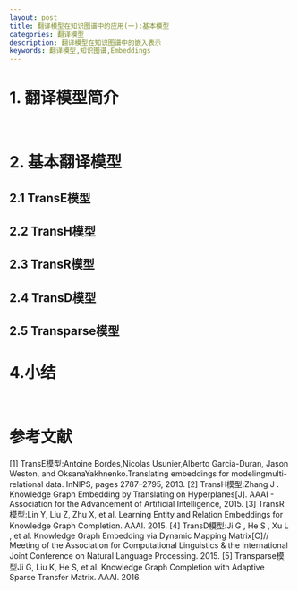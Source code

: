 ```yaml
---
layout: post
title: 翻译模型在知识图谱中的应用(一):基本模型
categories: 翻译模型
description: 翻译模型在知识图谱中的嵌入表示
keywords: 翻译模型,知识图谱,Embeddings
---
```

# 1. 翻译模型简介
&ensp;&ensp;&ensp;&ensp;           
# 2. 基本翻译模型
## 2.1 TransE模型
## 2.2 TransH模型
## 2.3 TransR模型
## 2.4 TransD模型
## 2.5 Transparse模型
# 4.小结
&ensp;&ensp;&ensp;&ensp;

# 参考文献
[1] TransE模型:Antoine Bordes,Nicolas Usunier,Alberto Garcia-Duran, Jason Weston, and OksanaYakhnenko.Translating embeddings for modelingmulti-relational data. InNIPS, pages 2787–2795, 2013.
[2] TransH模型:Zhang J . Knowledge Graph Embedding by Translating on Hyperplanes[J]. AAAI - Association for the Advancement of Artificial Intelligence, 2015.
[3] TransR模型:Lin Y, Liu Z, Zhu X, et al. Learning Entity and Relation Embeddings for Knowledge Graph Completion. AAAI. 2015.
[4] TransD模型:Ji G , He S , Xu L , et al. Knowledge Graph Embedding via Dynamic Mapping Matrix[C]// Meeting of the Association for Computational Linguistics \& the International Joint Conference on Natural Language Processing. 2015.
[5] Transparse模型Ji G, Liu K, He S, et al. Knowledge Graph Completion with Adaptive Sparse Transfer Matrix. AAAI. 2016.
